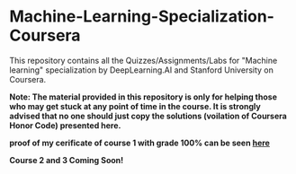 # Machine-Learning-Specialization-Coursera
This repository contains all the Quizzes/Assignments/Labs for "Machine learning" specialization by DeepLearning.AI and Stanford University on Coursera.

**Note: The material provided in this repository is only for helping those who may get stuck at any point of time in the course. It is strongly advised that no one should just copy the solutions (voilation of Coursera Honor Code) presented here.**

<b> proof of my cerificate of course 1 with grade 100% can be seen [here](https://coursera.org/share/3dead82c47dbfc4e9cb7abba040070a8)

Course 2 and 3 Coming Soon!
